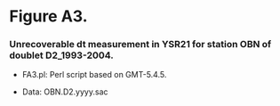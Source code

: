 # Figure A3. 
### Unrecoverable dt measurement in YSR21 for station OBN of doublet D2_1993-2004.
* FA3.pl: Perl script based on GMT-5.4.5.
- Data: OBN.D2.yyyy.sac
